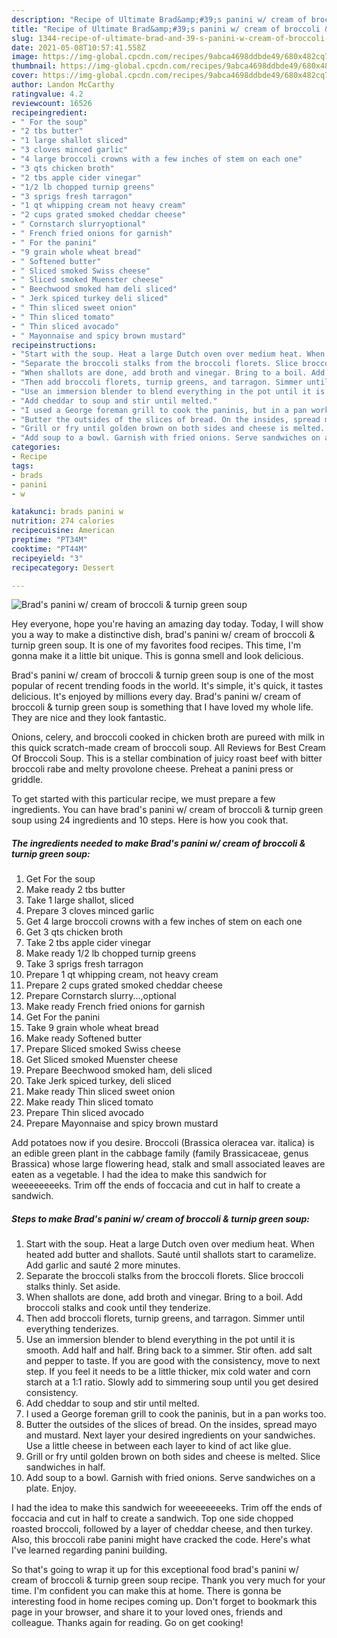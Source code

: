 ```yaml
---
description: "Recipe of Ultimate Brad&amp;#39;s panini w/ cream of broccoli &amp;amp; turnip green soup"
title: "Recipe of Ultimate Brad&amp;#39;s panini w/ cream of broccoli &amp;amp; turnip green soup"
slug: 1344-recipe-of-ultimate-brad-and-39-s-panini-w-cream-of-broccoli-and-amp-turnip-green-soup
date: 2021-05-08T10:57:41.558Z
image: https://img-global.cpcdn.com/recipes/9abca4698ddbde49/680x482cq70/brads-panini-w-cream-of-broccoli-turnip-green-soup-recipe-main-photo.jpg
thumbnail: https://img-global.cpcdn.com/recipes/9abca4698ddbde49/680x482cq70/brads-panini-w-cream-of-broccoli-turnip-green-soup-recipe-main-photo.jpg
cover: https://img-global.cpcdn.com/recipes/9abca4698ddbde49/680x482cq70/brads-panini-w-cream-of-broccoli-turnip-green-soup-recipe-main-photo.jpg
author: Landon McCarthy
ratingvalue: 4.2
reviewcount: 16526
recipeingredient:
- " For the soup"
- "2 tbs butter"
- "1 large shallot sliced"
- "3 cloves minced garlic"
- "4 large broccoli crowns with a few inches of stem on each one"
- "3 qts chicken broth"
- "2 tbs apple cider vinegar"
- "1/2 lb chopped turnip greens"
- "3 sprigs fresh tarragon"
- "1 qt whipping cream not heavy cream"
- "2 cups grated smoked cheddar cheese"
- " Cornstarch slurryoptional"
- " French fried onions for garnish"
- " For the panini"
- "9 grain whole wheat bread"
- " Softened butter"
- " Sliced smoked Swiss cheese"
- " Sliced smoked Muenster cheese"
- " Beechwood smoked ham deli sliced"
- " Jerk spiced turkey deli sliced"
- " Thin sliced sweet onion"
- " Thin sliced tomato"
- " Thin sliced avocado"
- " Mayonnaise and spicy brown mustard"
recipeinstructions:
- "Start with the soup. Heat a large Dutch oven over medium heat. When heated add butter and shallots. Sauté until shallots start to caramelize. Add garlic and sauté 2 more minutes."
- "Separate the broccoli stalks from the broccoli florets. Slice broccoli stalks thinly. Set aside."
- "When shallots are done, add broth and vinegar. Bring to a boil. Add broccoli stalks and cook until they tenderize."
- "Then add broccoli florets, turnip greens, and tarragon. Simmer until everything tenderizes."
- "Use an immersion blender to blend everything in the pot until it is smooth. Add half and half. Bring back to a simmer. Stir often. add salt and pepper to taste. If you are good with the consistency, move to next step. If you feel it needs to be a little thicker, mix cold water and corn starch at a 1:1 ratio. Slowly add to simmering soup until you get desired consistency."
- "Add cheddar to soup and stir until melted."
- "I used a George foreman grill to cook the paninis, but in a pan works too."
- "Butter the outsides of the slices of bread. On the insides, spread mayo and mustard. Next layer your desired ingredients on your sandwiches. Use a little cheese in between each layer to kind of act like glue."
- "Grill or fry until golden brown on both sides and cheese is melted. Slice sandwiches in half."
- "Add soup to a bowl. Garnish with fried onions. Serve sandwiches on a plate. Enjoy."
categories:
- Recipe
tags:
- brads
- panini
- w

katakunci: brads panini w 
nutrition: 274 calories
recipecuisine: American
preptime: "PT34M"
cooktime: "PT44M"
recipeyield: "3"
recipecategory: Dessert

---
```



![Brad&#39;s panini w/ cream of broccoli &amp; turnip green soup](https://img-global.cpcdn.com/recipes/9abca4698ddbde49/680x482cq70/brads-panini-w-cream-of-broccoli-turnip-green-soup-recipe-main-photo.jpg)

Hey everyone, hope you're having an amazing day today. Today, I will show you a way to make a distinctive dish, brad&#39;s panini w/ cream of broccoli &amp; turnip green soup. It is one of my favorites food recipes. This time, I'm gonna make it a little bit unique. This is gonna smell and look delicious.

Brad&#39;s panini w/ cream of broccoli &amp; turnip green soup is one of the most popular of recent trending foods in the world. It's simple, it's quick, it tastes delicious. It's enjoyed by millions every day. Brad&#39;s panini w/ cream of broccoli &amp; turnip green soup is something that I have loved my whole life. They are nice and they look fantastic.

Onions, celery, and broccoli cooked in chicken broth are pureed with milk in this quick scratch-made cream of broccoli soup. All Reviews for Best Cream Of Broccoli Soup. This is a stellar combination of juicy roast beef with bitter broccoli rabe and melty provolone cheese. Preheat a panini press or griddle.


To get started with this particular recipe, we must prepare a few ingredients. You can have brad&#39;s panini w/ cream of broccoli &amp; turnip green soup using 24 ingredients and 10 steps. Here is how you cook that.

<!--inarticleads1-->

##### The ingredients needed to make Brad&#39;s panini w/ cream of broccoli &amp; turnip green soup:

1. Get  For the soup
1. Make ready 2 tbs butter
1. Take 1 large shallot, sliced
1. Prepare 3 cloves minced garlic
1. Get 4 large broccoli crowns with a few inches of stem on each one
1. Get 3 qts chicken broth
1. Take 2 tbs apple cider vinegar
1. Make ready 1/2 lb chopped turnip greens
1. Take 3 sprigs fresh tarragon
1. Prepare 1 qt whipping cream, not heavy cream
1. Prepare 2 cups grated smoked cheddar cheese
1. Prepare  Cornstarch slurry...,optional
1. Make ready  French fried onions for garnish
1. Get  For the panini
1. Take 9 grain whole wheat bread
1. Make ready  Softened butter
1. Prepare  Sliced smoked Swiss cheese
1. Get  Sliced smoked Muenster cheese
1. Prepare  Beechwood smoked ham, deli sliced
1. Take  Jerk spiced turkey, deli sliced
1. Make ready  Thin sliced sweet onion
1. Make ready  Thin sliced tomato
1. Prepare  Thin sliced avocado
1. Prepare  Mayonnaise and spicy brown mustard


Add potatoes now if you desire. Broccoli (Brassica oleracea var. italica) is an edible green plant in the cabbage family (family Brassicaceae, genus Brassica) whose large flowering head, stalk and small associated leaves are eaten as a vegetable. I had the idea to make this sandwich for weeeeeeeeks. Trim off the ends of foccacia and cut in half to create a sandwich. 

<!--inarticleads2-->

##### Steps to make Brad&#39;s panini w/ cream of broccoli &amp; turnip green soup:

1. Start with the soup. Heat a large Dutch oven over medium heat. When heated add butter and shallots. Sauté until shallots start to caramelize. Add garlic and sauté 2 more minutes.
1. Separate the broccoli stalks from the broccoli florets. Slice broccoli stalks thinly. Set aside.
1. When shallots are done, add broth and vinegar. Bring to a boil. Add broccoli stalks and cook until they tenderize.
1. Then add broccoli florets, turnip greens, and tarragon. Simmer until everything tenderizes.
1. Use an immersion blender to blend everything in the pot until it is smooth. Add half and half. Bring back to a simmer. Stir often. add salt and pepper to taste. If you are good with the consistency, move to next step. If you feel it needs to be a little thicker, mix cold water and corn starch at a 1:1 ratio. Slowly add to simmering soup until you get desired consistency.
1. Add cheddar to soup and stir until melted.
1. I used a George foreman grill to cook the paninis, but in a pan works too.
1. Butter the outsides of the slices of bread. On the insides, spread mayo and mustard. Next layer your desired ingredients on your sandwiches. Use a little cheese in between each layer to kind of act like glue.
1. Grill or fry until golden brown on both sides and cheese is melted. Slice sandwiches in half.
1. Add soup to a bowl. Garnish with fried onions. Serve sandwiches on a plate. Enjoy.


I had the idea to make this sandwich for weeeeeeeeks. Trim off the ends of foccacia and cut in half to create a sandwich. Top one side chopped roasted broccoli, followed by a layer of cheddar cheese, and then turkey. Also, this broccoli rabe panini might have cracked the code. Here&#39;s what I&#39;ve learned regarding panini building. 

So that's going to wrap it up for this exceptional food brad&#39;s panini w/ cream of broccoli &amp; turnip green soup recipe. Thank you very much for your time. I'm confident you can make this at home. There is gonna be interesting food in home recipes coming up. Don't forget to bookmark this page in your browser, and share it to your loved ones, friends and colleague. Thanks again for reading. Go on get cooking!
